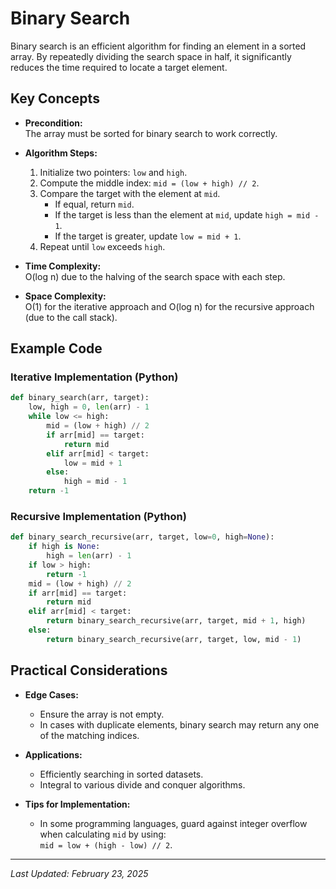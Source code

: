 # Binary Search

Binary search is an efficient algorithm for finding an element in a sorted array. By repeatedly dividing the search space in half, it significantly reduces the time required to locate a target element.

## Key Concepts

- **Precondition:**  
  The array must be sorted for binary search to work correctly.

- **Algorithm Steps:**  
  1. Initialize two pointers: `low` and `high`.
  2. Compute the middle index: `mid = (low + high) // 2`.
  3. Compare the target with the element at `mid`.
     - If equal, return `mid`.
     - If the target is less than the element at `mid`, update `high = mid - 1`.
     - If the target is greater, update `low = mid + 1`.
  4. Repeat until `low` exceeds `high`.

- **Time Complexity:**  
  O(log n) due to the halving of the search space with each step.

- **Space Complexity:**  
  O(1) for the iterative approach and O(log n) for the recursive approach (due to the call stack).

## Example Code

### Iterative Implementation (Python)

```python
def binary_search(arr, target):
    low, high = 0, len(arr) - 1
    while low <= high:
        mid = (low + high) // 2
        if arr[mid] == target:
            return mid
        elif arr[mid] < target:
            low = mid + 1
        else:
            high = mid - 1
    return -1
```

### Recursive Implementation (Python)

```python
def binary_search_recursive(arr, target, low=0, high=None):
    if high is None:
        high = len(arr) - 1
    if low > high:
        return -1
    mid = (low + high) // 2
    if arr[mid] == target:
        return mid
    elif arr[mid] < target:
        return binary_search_recursive(arr, target, mid + 1, high)
    else:
        return binary_search_recursive(arr, target, low, mid - 1)
```

## Practical Considerations

- **Edge Cases:**  
  - Ensure the array is not empty.  
  - In cases with duplicate elements, binary search may return any one of the matching indices.

- **Applications:**  
  - Efficiently searching in sorted datasets.  
  - Integral to various divide and conquer algorithms.

- **Tips for Implementation:**  
  - In some programming languages, guard against integer overflow when calculating `mid` by using:  
    `mid = low + (high - low) // 2`.

---

*Last Updated: February 23, 2025*